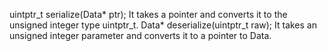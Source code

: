 uintptr_t serialize(Data* ptr);
It takes a pointer and converts it to the unsigned integer type uintptr_t.
Data* deserialize(uintptr_t raw);
It takes an unsigned integer parameter and converts it to a pointer to Data.
